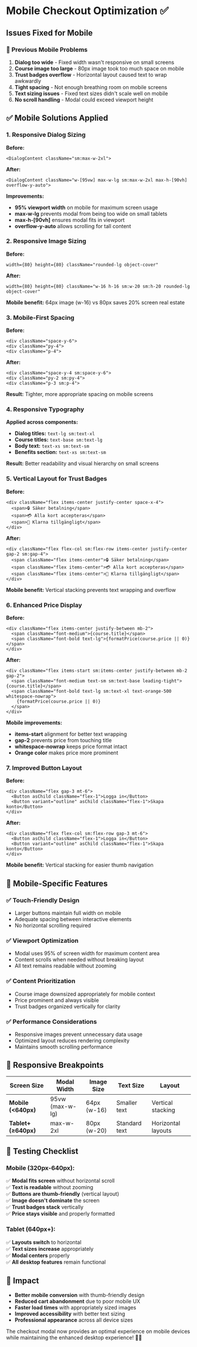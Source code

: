 # Mobile Checkout Optimization ✅

## Issues Fixed for Mobile

### 📱 **Previous Mobile Problems**
1. **Dialog too wide** - Fixed width wasn't responsive on small screens
2. **Course image too large** - 80px image took too much space on mobile
3. **Trust badges overflow** - Horizontal layout caused text to wrap awkwardly
4. **Tight spacing** - Not enough breathing room on mobile screens
5. **Text sizing issues** - Fixed text sizes didn't scale well on mobile
6. **No scroll handling** - Modal could exceed viewport height

## ✅ **Mobile Solutions Applied**

### 1. **Responsive Dialog Sizing**

**Before:**
```tsx
<DialogContent className="sm:max-w-2xl">
```

**After:**
```tsx
<DialogContent className="w-[95vw] max-w-lg sm:max-w-2xl max-h-[90vh] overflow-y-auto">
```

**Improvements:**
- **95% viewport width** on mobile for maximum screen usage
- **max-w-lg** prevents modal from being too wide on small tablets
- **max-h-[90vh]** ensures modal fits in viewport
- **overflow-y-auto** allows scrolling for tall content

### 2. **Responsive Image Sizing**

**Before:**
```tsx
width={80} height={80} className="rounded-lg object-cover"
```

**After:**
```tsx
width={80} height={80} className="w-16 h-16 sm:w-20 sm:h-20 rounded-lg object-cover"
```

**Mobile benefit:** 64px image (w-16) vs 80px saves 20% screen real estate

### 3. **Mobile-First Spacing**

**Before:**
```tsx
<div className="space-y-6">
<div className="py-4">
<div className="p-4">
```

**After:**
```tsx
<div className="space-y-4 sm:space-y-6">
<div className="py-2 sm:py-4">
<div className="p-3 sm:p-4">
```

**Result:** Tighter, more appropriate spacing on mobile screens

### 4. **Responsive Typography**

**Applied across components:**
- **Dialog titles:** `text-lg sm:text-xl`
- **Course titles:** `text-base sm:text-lg`
- **Body text:** `text-xs sm:text-sm`
- **Benefits section:** `text-xs sm:text-sm`

**Result:** Better readability and visual hierarchy on small screens

### 5. **Vertical Layout for Trust Badges**

**Before:**
```tsx
<div className="flex items-center justify-center space-x-4">
  <span>🔒 Säker betalning</span>
  <span>💳 Alla kort accepteras</span>
  <span>📱 Klarna tillgängligt</span>
</div>
```

**After:**
```tsx
<div className="flex flex-col sm:flex-row items-center justify-center gap-2 sm:gap-4">
  <span className="flex items-center">🔒 Säker betalning</span>
  <span className="flex items-center">💳 Alla kort accepteras</span>
  <span className="flex items-center">📱 Klarna tillgängligt</span>
</div>
```

**Mobile benefit:** Vertical stacking prevents text wrapping and overflow

### 6. **Enhanced Price Display**

**Before:**
```tsx
<div className="flex items-center justify-between mb-2">
  <span className="font-medium">{course.title}</span>
  <span className="font-bold text-lg">{formatPrice(course.price || 0)}</span>
</div>
```

**After:**
```tsx
<div className="flex items-start sm:items-center justify-between mb-2 gap-2">
  <span className="font-medium text-sm sm:text-base leading-tight">{course.title}</span>
  <span className="font-bold text-lg sm:text-xl text-orange-500 whitespace-nowrap">
    {formatPrice(course.price || 0)}
  </span>
</div>
```

**Mobile improvements:**
- **items-start** alignment for better text wrapping
- **gap-2** prevents price from touching title
- **whitespace-nowrap** keeps price format intact
- **Orange color** makes price more prominent

### 7. **Improved Button Layout**

**Before:**
```tsx
<div className="flex gap-3 mt-6">
  <Button asChild className="flex-1">Logga in</Button>
  <Button variant="outline" asChild className="flex-1">Skapa konto</Button>
</div>
```

**After:**
```tsx
<div className="flex flex-col sm:flex-row gap-3 mt-6">
  <Button asChild className="flex-1">Logga in</Button>
  <Button variant="outline" asChild className="flex-1">Skapa konto</Button>
</div>
```

**Mobile benefit:** Vertical stacking for easier thumb navigation

## 📱 **Mobile-Specific Features**

### ✅ **Touch-Friendly Design**
- Larger buttons maintain full width on mobile
- Adequate spacing between interactive elements
- No horizontal scrolling required

### ✅ **Viewport Optimization**
- Modal uses 95% of screen width for maximum content area
- Content scrolls when needed without breaking layout
- All text remains readable without zooming

### ✅ **Content Prioritization**
- Course image downsized appropriately for mobile context
- Price prominent and always visible
- Trust badges organized vertically for clarity

### ✅ **Performance Considerations**
- Responsive images prevent unnecessary data usage
- Optimized layout reduces rendering complexity
- Maintains smooth scrolling performance

## 🎯 **Responsive Breakpoints**

| Screen Size | Modal Width | Image Size | Text Size | Layout |
|-------------|-------------|------------|-----------|---------|
| **Mobile (<640px)** | 95vw (max-w-lg) | 64px (w-16) | Smaller text | Vertical stacking |
| **Tablet+ (≥640px)** | max-w-2xl | 80px (w-20) | Standard text | Horizontal layouts |

## 🧪 **Testing Checklist**

### **Mobile (320px-640px):**
✅ **Modal fits screen** without horizontal scroll  
✅ **Text is readable** without zooming  
✅ **Buttons are thumb-friendly** (vertical layout)  
✅ **Image doesn't dominate** the screen  
✅ **Trust badges stack** vertically  
✅ **Price stays visible** and properly formatted  

### **Tablet (640px+):**
✅ **Layouts switch** to horizontal  
✅ **Text sizes increase** appropriately  
✅ **Modal centers** properly  
✅ **All desktop features** remain functional  

## 🚀 **Impact**

- **Better mobile conversion** with thumb-friendly design
- **Reduced cart abandonment** due to poor mobile UX
- **Faster load times** with appropriately sized images
- **Improved accessibility** with better text sizing
- **Professional appearance** across all device sizes

The checkout modal now provides an optimal experience on mobile devices while maintaining the enhanced desktop experience! 📱✨ 